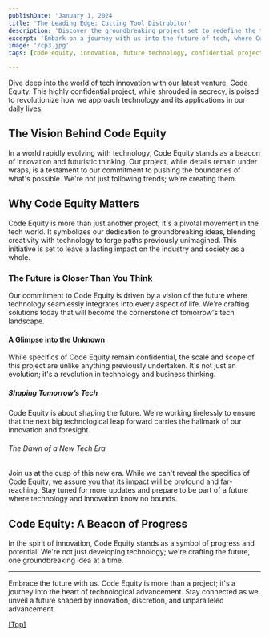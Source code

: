 ```yaml
---
publishDate: 'January 1, 2024'
title: 'The Leading Edge: Cutting Tool Distrubitor'
description: 'Discover the groundbreaking project set to redefine the technological landscape.'
excerpt: 'Embark on a journey with us into the future of tech, where Code Equity is reshaping how we think about technology and innovation.'
image: '/cp3.jpg' 
tags: [code equity, innovation, future technology, confidential project]

---
```


Dive deep into the world of tech innovation with our latest venture, Code Equity. This highly confidential project, while shrouded in secrecy, is poised to revolutionize how we approach technology and its applications in our daily lives.

## The Vision Behind Code Equity

In a world rapidly evolving with technology, Code Equity stands as a beacon of innovation and futuristic thinking. Our project, while details remain under wraps, is a testament to our commitment to pushing the boundaries of what's possible. We're not just following trends; we're creating them.

## Why Code Equity Matters

Code Equity is more than just another project; it's a pivotal movement in the tech world. It symbolizes our dedication to groundbreaking ideas, blending creativity with technology to forge paths previously unimagined. This initiative is set to leave a lasting impact on the industry and society as a whole.

### The Future is Closer Than You Think

Our commitment to Code Equity is driven by a vision of the future where technology seamlessly integrates into every aspect of life. We're crafting solutions today that will become the cornerstone of tomorrow's tech landscape.

#### A Glimpse into the Unknown

While specifics of Code Equity remain confidential, the scale and scope of this project are unlike anything previously undertaken. It's not just an evolution; it's a revolution in technology and business thinking.

##### Shaping Tomorrow’s Tech

Code Equity is about shaping the future. We're working tirelessly to ensure that the next big technological leap forward carries the hallmark of our innovation and foresight.

###### The Dawn of a New Tech Era

Join us at the cusp of this new era. While we can't reveal the specifics of Code Equity, we assure you that its impact will be profound and far-reaching. Stay tuned for more updates and prepare to be part of a future where technology and innovation know no bounds.

## Code Equity: A Beacon of Progress

In the spirit of innovation, Code Equity stands as a symbol of progress and potential. We're not just developing technology; we're crafting the future, one groundbreaking idea at a time.

---

Embrace the future with us. Code Equity is more than a project; it's a journey into the heart of technological advancement. Stay connected as we unveil a future shaped by innovation, discretion, and unparalleled advancement.

[[Top]](#top)

